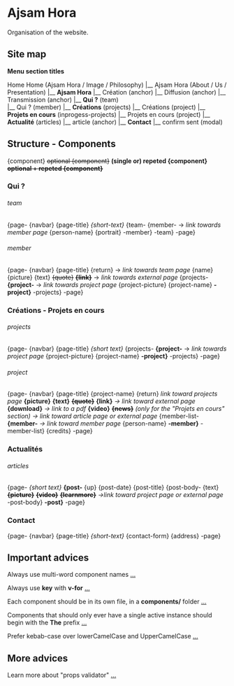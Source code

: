 # Ajsam Hora

Organisation of the website.

## Site map

**Menu section titles**

Home
Home (Ajsam Hora / Image / Philosophy)
	|__ Ajsam Hora (About / Us / Presentation)
			|__ **Ajsam Hora**
				|__ Création (anchor)
				|__ Diffusion (anchor)
				|__ Transmission (anchor)
			|__ **Qui ?** (team)	
				 |__ Qui ? (member)
			|__ **Créations** (projects)
				 |__ Créations (project)
			|__ **Projets en cours** (inprogess-projects)
				 |__ Projets en cours (project)
			|__ **Actualité** (articles)
				 |__ article (anchor)
			|__ **Contact**
				 |__ confirm sent (modal)


## Structure - Components

{component}
~~optional {component}~~
__(single or) repeted {component}__
~~__optional + repeted {component}__~~


### Qui ? 

###### team
{page-
	{navbar}
	{page-title}
	*{short-text}*
	{team-
		{member-	->	*link towards member page*
			{person-name}
			{portrait}
		-member}
	-team}
-page}

###### member
{page-
	{navbar}
	{page-title}
	{return}	->	*link towards team page*
	{name}
	{picture}
	{text}
	~~{quote}~~
	~~__{link}__~~	->  *link towards external page*
	{projects-
		__{project-__ 	->	*link towards project page*
			{project-picture}
			{project-name}
		__-project}__
	-projects}
-page}


### Créations - Projets en cours

###### projects
{page-
	{navbar}
	{page-title}
	*{short text}*
	{projects-
		__{project-__ 	->	*link towards project page*
			{project-picture}
			{project-name}
		__-project}__
	-projects}
-page}

###### project
{page-
	{navbar}
	{page-title}
	{project-name}
	{return}	*link toward projects page*
	__{picture}__
	__{text}__
	__~~{quote}~~__
	__{link}__ 		*-> link toward external page*
	__{download}__ 		*-> link to a pdf*
	__{video}__
	~~__{news}__~~ *(only for the "Projets en cours" section)*
					*-> link toward article page or external page*
	{member-list-
		__{member-__	*-> link toward member page*
			{person-name}
		__-member}__
	-member-list}
	{credits}
-page}


### Actualités

###### articles
{page-
	*{short text}*
	__{post-__
		{up}
		{post-date}
		{post-title}
		{post-body-
			{text}
			~~__{picture}__~~
			~~__{video}__~~
			~~__{learnmore}__~~		*->link toward project page or external page*
		-post-body}
	__-post}__
-page}


### Contact

{page-
	{navbar}
	{page-title}
	*{short-text}*
	{contact-form}
	{address}
-page}

## Important advices

Always use multi-word component names  [...](https://vuejs.org/v2/style-guide/#Multi-word-component-names-essential)

Always use **key** with **v-for** [...](https://vuejs.org/v2/style-guide/#Keyed-v-for-essential)

Each component should be in its own file, in a **components/** folder [...](https://vuejs.org/v2/style-guide/#Component-files-strongly-recommended)

Components that should only ever have a single active instance should begin with the **The** prefix [...](https://vuejs.org/v2/style-guide/#Single-instance-component-names-strongly-recommended)

Prefer kebab-case over lowerCamelCase and UpperCamelCase [...](https://vuejs.org/v2/style-guide/#Single-file-component-filename-casing-strongly-recommended)

## More advices

Learn more about "props validator" [...](https://vuejs.org/v2/style-guide/#Prop-definitions-essential)




